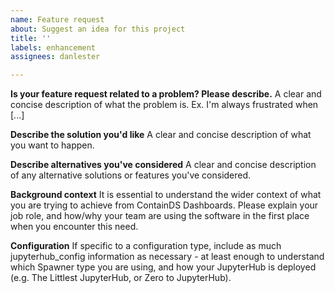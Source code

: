 ```yaml
---
name: Feature request
about: Suggest an idea for this project
title: ''
labels: enhancement
assignees: danlester

---
```


**Is your feature request related to a problem? Please describe.**
A clear and concise description of what the problem is. Ex. I'm always frustrated when [...]

**Describe the solution you'd like**
A clear and concise description of what you want to happen.

**Describe alternatives you've considered**
A clear and concise description of any alternative solutions or features you've considered.

**Background context**
It is essential to understand the wider context of what you are trying to achieve from ContainDS Dashboards. Please explain your job role, and how/why your team are using the software in the first place when you encounter this need.

**Configuration**
If specific to a configuration type, include as much jupyterhub_config information as necessary - at least enough to understand which Spawner type you are using, and how your JupyterHub is deployed (e.g. The Littlest JupyterHub, or Zero to JupyterHub).
